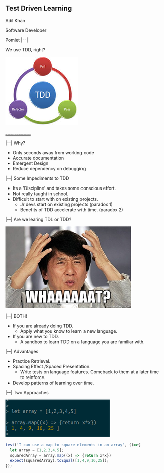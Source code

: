 ## Test Driven Learning

Adil Khan

Software Developer

Pomiet
|--|

We use TDD, right?

![](./assets/images/tdd.jpeg)

<cite style="font-size: 20%">https://www.perforce.com/sites/default/files/images/tdd.png</cite>

|--|
Why?
- Only seconds away from working code <!-- .element: class="fragment" data-fragment-index="1" -->
- Accurate documentation <!-- .element: class="fragment" data-fragment-index="2" -->
- Emergent Design <!-- .element: class="fragment" data-fragment-index="3" -->
- Reduce dependency on debugging <!-- .element: class="fragment" data-fragment-index="4" -->

|--|
Some Impediments to TDD
- Its a 'Discipline' and takes some conscious effort.<!-- .element: class="fragment" data-fragment-index="0" -->
- Not really taught in school.<!-- .element: class="fragment" data-fragment-index="1" -->
- Difficult to start with on existing projects.<!-- .element: class="fragment" data-fragment-index="2" -->
  - Jr devs start on existing projects (paradox 1)<!-- .element: class="fragment" data-fragment-index="3" -->
  - Benefits of TDD accelerate with time. (paradox 2)<!-- .element: class="fragment" data-fragment-index="4" -->


|--|
Are we learing TDL or TDD?

![](./assets/images/confused.jpg)<!-- .element: class="fragment" data-fragment-index="1" -->

|--|
BOTH!
- If you are already doing TDD.<!-- .element: class="fragment" data-fragment-index="1" -->
  - Apply what you know to learn a new language.<!-- .element: class="fragment" data-fragment-index="2" -->
- If you are new to TDD.<!-- .element: class="fragment" data-fragment-index="3" -->
  - A sandbox to learn TDD on a language you are familiar with.<!-- .element: class="fragment" data-fragment-index="4" -->

|--|
Advantages
- Practice Retrieval.<!-- .element: class="fragment" data-fragment-index="1" -->
- Spacing Effect /Spaced Presentation.<!-- .element: class="fragment" data-fragment-index="2" -->
  - Write tests on language features. Comeback to them at a later time to reinforce.<!-- .element: class="fragment" data-fragment-index="3" -->
- Develop patterns of learning over time.<!-- .element: class="fragment" data-fragment-index="4" -->


|--|
Two Approaches

![](./assets/images/node-repl.png)<!-- .element: class="fragment" data-fragment-index="1" -->

```javascript
test('I can use a map to square elements in an array', ()=>{
  let array = [1,2,3,4,5];
  squaredArray = array.map((x) => {return x*x})
  expect(squaredArray).toEqual([1,4,9,16,25]);
});
```
<!-- .element: class="fragment" data-fragment-index="2" -->

